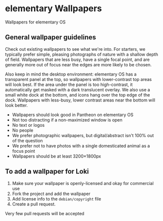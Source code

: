 # elementary Wallpapers
Wallpapers for elementary OS

## General wallpaper guidelines

Check out existing wallpapers to see what we're into. For starters, we typically prefer simple, pleasing photographs of nature with a shallow depth of field. Wallpapers that are less busy, have a single focal point, and are generally more out of focus near the edges are more likely to be chosen. 

Also keep in mind the desktop environment: elementary OS has a transparent panel at the top, so wallpapers with lower-contrast top areas will look best. If the area under the panel is too high-contrast, it automatically get masked with a dark translucent overlay. We also use a small white dock at the bottom, and icons hang over the top edge of the dock. Wallpapers with less-busy, lower contrast areas near the bottom will look better.

* Wallpapers should look good in Pantheon on elementary OS
* Not too distracting if a non-maximized window is open
* No text or logos
* No people
* We prefer photographic wallpapers, but digital/abstract isn't 100% out of the question
* We prefer not to have photos with a single domesticated animal as a focus point
* Wallpapers should be at least 3200×1800px

## To add a wallpaper for Loki

1. Make sure your wallpaper is openly-licensed and okay for commercial use
2. Fork the project and add the wallpaper
3. Add license info to the `debian/copyright` file
4. Create a pull request.

Very few pull requests will be accepted
